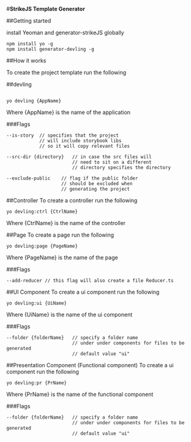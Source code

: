 #__StrikeJS Template Generator__

##Getting started

install Yeoman and generator-strikeJS globally

```
npm install yo -g
npm install generator-devling -g
```


##How it works

To create the project template run the following

##devling
```

yo devling {AppName}

```
Where {AppName} is the name of the application

###Flags
```
--is-story  // specifies that the project 
            // will include storybook libs 
            // so it will copy relevant files

--src-dir {directory}   // in case the src files will 
                        // need to sit on a different 
                        // directory specifies the directory
                        
--exclude-public    // flag if the public folder 
                    // should be excluded when 
                    // generating the project
```

##Controller
To create a controller run the following 

```
yo devling:ctrl {CtrlName}
```
Where {CtrlName} is the name of the controller

##Page
To create a page run the following 

```
yo devling:page {PageName}
```
Where {PageName} is the name of the page

###Flags
```
--add-reducer // this flag will also create a file Reducer.ts
```

##UI Component
To create a ui component run the following 

```
yo devling:ui {UiName}
```
Where {UiName} is the name of the ui component

###Flags
```
--folder {folderName}   // specify a folder name 
                        // under under components for files to be generated
                        // default value "ui"
```

##Presentation Component (Functional component)
To create a ui component run the following 

```
yo devling:pr {PrName}
```
Where {PrName} is the name of the functional component

###Flags
```
--folder {folderName}   // specify a folder name 
                        // under under components for files to be generated
                        // default value "ui"
```

